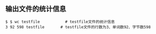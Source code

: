 ## 输出文件的统计信息

  ```
  $ $ wc testfile           # testfile文件的统计信息  
  3 92 598 testfile       # testfile文件的行数为3、单词数92、字节数598 
  ```